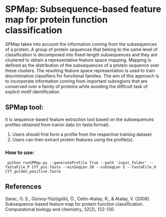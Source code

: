# SPMap: Subsequence-based feature map for protein function classification
SPMap takes into account the information coming from the subsequences of a protein. A group of protein sequences that belong to the same level of classification is decomposed into fixed-length subsequences and they are clustered to obtain a representative feature space mapping. Mapping is defined as the distribution of the subsequences of a protein sequence over these clusters. The resulting feature space representation is used to train discriminative classifiers for functional families. The aim of this approach is to incorporate information coming from important subregions that are conserved over a family of proteins while avoiding the difficult task of explicit motif identification. 

## SPMap tool:
It is sequence-based feature extraction tool based on the subsequences profiles obtained from trainin data (in fasta format).

1. Users should first form a profile from the respective training dataset.
2. Users can then extract protein features using the profile(s).

### How to use:
```
 python runSPMap.py --generateProfile True --path 'input_folder' --fastaFile_P CYT_pos.fasta --minSeqLen 20 --subSeqLen 5 --fastaFile_O CYT_golden_positive.fasta
```



## References
Sarac, O. S., Gürsoy-Yüzügüllü, Ö., Cetin-Atalay, R., & Atalay, V. (2008). Subsequence-based feature map for protein function classification. Computational biology and chemistry, 32(2), 122-130.
